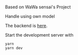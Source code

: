 Based on WaWa sensai's Project

Handle using own model 





The backend is [here](https://github.com/wass08/r3f-virtual-girlfriend-backend).

Start the development server with
```
yarn
yarn dev
```
